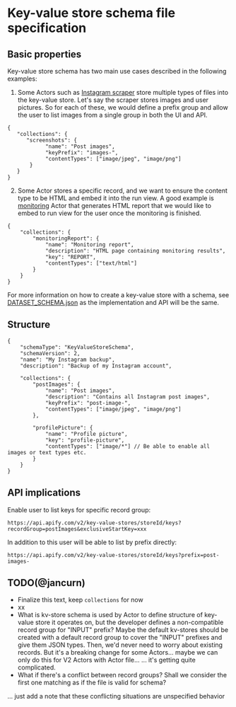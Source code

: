 # Key-value store schema file specification


## Basic properties

Key-value store schema has two main use cases described in the following examples:

1. Some Actors such as [Instagram scraper](https://apify.com/jaroslavhejlek/instagram-scraper)
store multiple types of files into the key-value store. Let's say the scraper stores images and user pictures.
So for each of these, we would define a prefix group and allow the user to list images from a single group in both the
UI and API.

```jsonc
{
   "collections": {
      "screenshots": {
            "name": "Post images",
            "keyPrefix": "images-",
            "contentTypes": ["image/jpeg", "image/png"]
       }
   }
}
```

2. Some Actor stores a specific record, and we want to ensure the content type to be HTML and embed it into the run view.
A good example is [monitoring](https://apify.com/apify/monitoring#check-frequency) Actor that generates HTML report that we would
like to embed to run view for the user once the monitoring is finished.

```jsonc
{
    "collections": {
        "monitoringReport": {
            "name": "Monitoring report",
            "description": "HTML page containing monitoring results",
            "key": "REPORT",
            "contentTypes": ["text/html"]
        }
    }
}
```

For more information on how to create a key-value store with a schema, see [DATASET_SCHEMA.json](./DATASET_SCHEMA.md)
as the implementation and API will be the same.

## Structure

```jsonc
{
    "schemaType": "KeyValueStoreSchema",
    "schemaVersion": 2,
    "name": "My Instagram backup",
    "description": "Backup of my Instagram account",
    
    "collections": {
        "postImages": {
            "name": "Post images",
            "description": "Contains all Instagram post images",
            "keyPrefix": "post-image-",
            "contentTypes": ["image/jpeg", "image/png"]
        },

        "profilePicture": {
            "name": "Profile picture",
            "key": "profile-picture",
            "contentTypes": ["image/*"] // Be able to enable all images or text types etc.
        }
    }
}
```

## API implications

Enable user to list keys for specific record group:

```
https://api.apify.com/v2/key-value-stores/storeId/keys?recordGroup=postImages&exclusiveStartKey=xxx
```

In addition to this user will be able to list by prefix directly:

```
https://api.apify.com/v2/key-value-stores/storeId/keys?prefix=post-images-
```

## TODO(@jancurn)
- Finalize this text, keep `collections` for now
- xx
- What is kv-store schema is used by Actor to define structure of key-value store it operates on,
  but the developer defines a non-compatible record group for "INPUT" prefix?
  Maybe the default kv-stores should be created with a default record group to cover the "INPUT" prefixes
  and give them JSON types. Then, we'd never need to worry about existing records.
  But it's a breaking change for some Actors... maybe we can only do this for V2 Actors with Actor file...
  ... it's getting quite complicated.
- What if there's a conflict between record groups?
  Shall we consider the first one matching as if the file is valid for schema?

... just add a note that these conflicting situations are unspecified behavior
